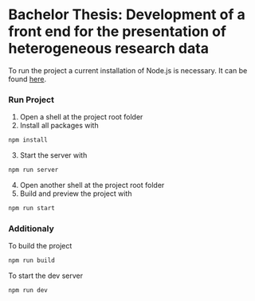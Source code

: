 # Bachelor Thesis: Development of a front end for the presentation of heterogeneous research data

To run the project a current installation of Node.js is necessary. It can be found [here](https://nodejs.org/en).
### Run Project
1) Open a shell at the project root folder
2) Install all packages with
```sh
npm install
```
3) Start the server with
```sh
npm run server
```
4) Open another shell at the project root folder
5) Build and preview the project with
```sh
npm run start
```
### Additionaly
To build the project
```sh
npm run build
```
To start the dev server
```sh
npm run dev
```